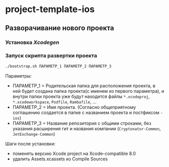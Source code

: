# project-template-ios

## Разворачивание нового проекта

### Установка *Xcodegen*

### Запуск скрипта развертки проекта

```sh
./bootstrap.sh ПАРАМЕТР_1 ПАРАМЕТР_2 ПАРАМЕТР_3
```

Параметры:


- ПАРАМЕТР_1 = Родительская папка для расположения проекта, в ней будет создана папка проекта(с именем из первого параметра), и внутри папки проекта уже будут находится файлы `*.xcodeproj`, `*.xcodeworkspace`, `Podfile`, `Rambafile`, ...
- ПАРАМЕТР_2 = Имя проекта. (Согласно общеприятному соглашению создается в папке с названием проекта и постфиксом `-ios`)
- ПАРАМЕТР_3 = Название репозитория с общими строками, без указания расширения гит и названия компании (`Cryptonator-Common`, `JetExchange-Common`)


Шаги после установки:

- поменять версию Xcode project на Xcode-compatible 8.0
- удалить Assets.xcassets из Compile Sources
